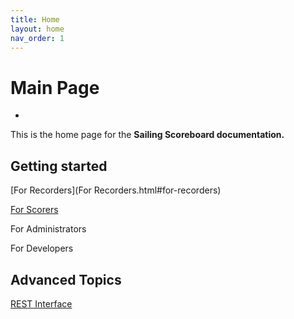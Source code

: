 ```yaml
---
title: Home
layout: home
nav_order: 1
---
```


# Main Page
-
This is the home page for the **Sailing Scoreboard documentation.**


## Getting started

[For Recorders](For Recorders.html#for-recorders)

[For Scorers](for-scorers.html#for-recorders)

For Administrators

For Developers

## Advanced Topics

[REST Interface](rest-interface.html)
